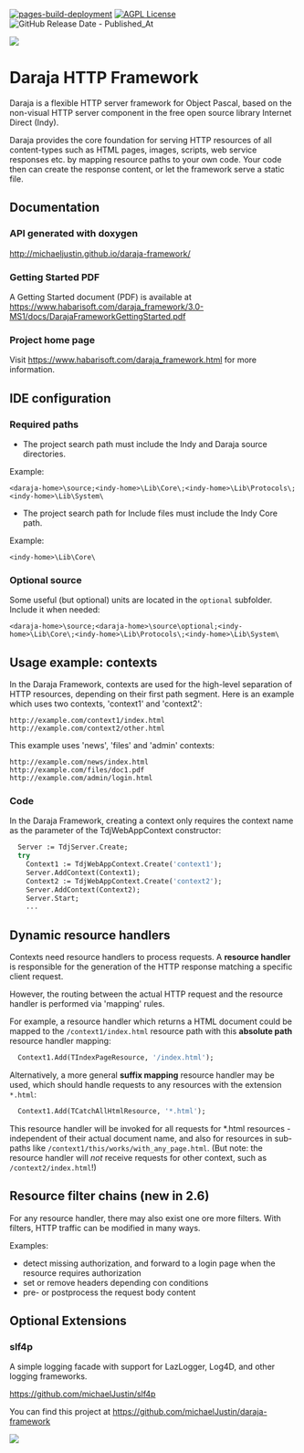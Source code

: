 [![pages-build-deployment](https://github.com/michaelJustin/daraja-framework/actions/workflows/pages/pages-build-deployment/badge.svg)](https://github.com/michaelJustin/daraja-framework/actions/workflows/pages/pages-build-deployment)
[![AGPL License](https://img.shields.io/badge/license-AGPL-blue.svg)](http://www.gnu.org/licenses/agpl-3.0) ![GitHub Release Date - Published_At](https://img.shields.io/github/release-date/michaelJustin/daraja-framework)


![](https://www.habarisoft.com/images/daraja_logo_landscape_2016_2.png)




# Daraja HTTP Framework

Daraja is a flexible HTTP server framework for Object Pascal, based on the non-visual HTTP server component in the free open source library Internet Direct (Indy).

Daraja provides the core foundation for serving HTTP resources of all content-types such as HTML pages, images, scripts, web service responses etc. by mapping resource paths to your own code. Your code then can create the response content, or let the framework serve a static file.

## Documentation

### API generated with doxygen

http://michaeljustin.github.io/daraja-framework/


### Getting Started PDF

A Getting Started document (PDF) is available at https://www.habarisoft.com/daraja_framework/3.0-MS1/docs/DarajaFrameworkGettingStarted.pdf

### Project home page

Visit https://www.habarisoft.com/daraja_framework.html for more information.

## IDE configuration

### Required paths

* The project search path must include the Indy and Daraja source directories.

Example:

`<daraja-home>\source;<indy-home>\Lib\Core\;<indy-home>\Lib\Protocols\;<indy-home>\Lib\System\`

* The project search path for Include files must include the Indy Core path.

Example:

`<indy-home>\Lib\Core\`

### Optional source

Some useful (but optional) units are located in the `optional` subfolder. Include it when needed:

`<daraja-home>\source;<daraja-home>\source\optional;<indy-home>\Lib\Core\;<indy-home>\Lib\Protocols\;<indy-home>\Lib\System\`

## Usage example: contexts

In the Daraja Framework, contexts are used for the high-level separation of HTTP resources, depending on their first path segment. Here is an example which uses two contexts, 'context1' and 'context2': 

    http://example.com/context1/index.html
    http://example.com/context2/other.html

This example uses 'news', 'files' and 'admin' contexts:

    http://example.com/news/index.html
    http://example.com/files/doc1.pdf
    http://example.com/admin/login.html

### Code
In the Daraja Framework, creating a context only requires the context name as the parameter of the TdjWebAppContext constructor: 

```pascal
  Server := TdjServer.Create;
  try
    Context1 := TdjWebAppContext.Create('context1');
    Server.AddContext(Context1); 
    Context2 := TdjWebAppContext.Create('context2');
    Server.AddContext(Context2); 
    Server.Start;
    ... 
```        

## Dynamic resource handlers

Contexts need resource handlers to process requests. A **resource handler** is responsible for the generation of the HTTP response matching a specific client request.

However, the routing between the actual HTTP request and the resource handler is performed via 'mapping' rules.

For example, a resource handler which returns a HTML document could be mapped to the `/context1/index.html` resource path with this **absolute path** resource handler mapping:

```pascal
  Context1.Add(TIndexPageResource, '/index.html');
```

Alternatively, a more general **suffix mapping** resource handler may be used, which should handle requests to any resources with the extension `*.html`:

```pascal
  Context1.Add(TCatchAllHtmlResource, '*.html');
```

This resource handler will be invoked for all requests for *.html resources - independent of their actual document name, and also for resources in sub-paths like `/context1/this/works/with_any_page.html`. (But note: the resource handler will _not_ receive requests for other context, such as `/context2/index.html`!)

## Resource filter chains (new in 2.6)

For any resource handler, there may also exist one ore more filters. With filters, HTTP traffic can be modified in many ways. 

Examples:

* detect missing authorization, and forward to a login page when the resource requires authorization 
* set or remove headers depending con conditions
* pre- or postprocess the request body content


## Optional Extensions

### slf4p

A simple logging facade with support for LazLogger, Log4D, and other logging frameworks.

https://github.com/michaelJustin/slf4p

You can find this project at https://github.com/michaelJustin/daraja-framework


![](https://www.habarisoft.com/images/daraja_logo_landscape_2016_2.png)


